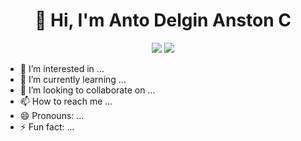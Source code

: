 <h1 align="center">👋 Hi, I'm Anto Delgin Anston C</h1>

<p align="center">
  <a href="www.linkedin.com/in/antoc" target="_blank"><img src="https://img.shields.io/badge/LinkedIn-0077B5?style=for-the-badge&logo=linkedin&logoColor=white"/></a>
  <a href="mailto:antodelgin02@gmail.com"><img src="https://img.shields.io/badge/Gmail-D14836?style=for-the-badge&logo=gmail&logoColor=white"/></a>
</p>


- 👀 I’m interested in ...
- 🌱 I’m currently learning ...
- 💞️ I’m looking to collaborate on ...
- 📫 How to reach me ...
- 😄 Pronouns: ...
- ⚡ Fun fact: ...

<!---
antodelgin/antodelgin is a ✨ special ✨ repository because its `README.md` (this file) appears on your GitHub profile.
You can click the Preview link to take a look at your changes.
--->
